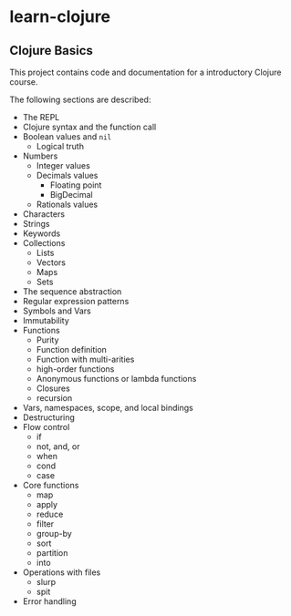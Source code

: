 # learn-clojure

## Clojure Basics

This project contains code and documentation for a introductory
Clojure course.

The following sections are described:

  * The REPL
  * Clojure syntax and the function call
  * Boolean values and `nil`
    * Logical truth
  * Numbers
    * Integer values
    * Decimals values
      * Floating point
      * BigDecimal
    * Rationals values
  * Characters
  * Strings
  * Keywords
  * Collections
    * Lists
    * Vectors
    * Maps
    * Sets
  * The sequence abstraction
  * Regular expression patterns
  * Symbols and Vars
  * Immutability
  * Functions
    * Purity
    * Function definition
    * Function with multi-arities
    * high-order functions
    * Anonymous functions or lambda functions
    * Closures
    * recursion
  * Vars, namespaces, scope, and local bindings
  * Destructuring
  * Flow control
    * if
    * not, and, or
    * when
    * cond
    * case
  * Core functions
    * map
    * apply
    * reduce
    * filter
    * group-by
    * sort
    * partition
    * into
  * Operations with files
    * slurp
    * spit
  * Error handling
